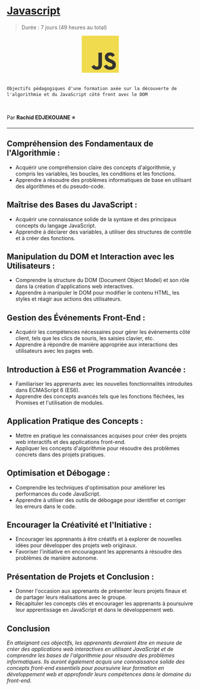 # [Javascript](https://developer.mozilla.org/fr/docs/Web/JavaScript)

> Durée : 7 jours (49 heures au total)

<center>
<img src="./img/logo.png" alt="javascript" width="100">
</center>

<br>

    Objectifs pédagogiques d'une formation axée sur la découverte de l'algorithmie et du JavaScript côté front avec le DOM

<br>

Par **Rachid EDJEKOUANE ⭐️**

---

## Compréhension des Fondamentaux de l'Algorithmie :

-   Acquérir une compréhension claire des concepts d'algorithmie, y compris les variables, les boucles, les conditions et les fonctions.
-   Apprendre à résoudre des problèmes informatiques de base en utilisant des algorithmes et du pseudo-code.

## Maîtrise des Bases du JavaScript :

-   Acquérir une connaissance solide de la syntaxe et des principaux concepts du langage JavaScript.
-   Apprendre à déclarer des variables, à utiliser des structures de contrôle et à créer des fonctions.

## Manipulation du DOM et Interaction avec les Utilisateurs :

-   Comprendre la structure du DOM (Document Object Model) et son rôle dans la création d'applications web interactives.
-   Apprendre à manipuler le DOM pour modifier le contenu HTML, les styles et réagir aux actions des utilisateurs.

## Gestion des Événements Front-End :

-   Acquérir les compétences nécessaires pour gérer les événements côté client, tels que les clics de souris, les saisies clavier, etc.
-   Apprendre à répondre de manière appropriée aux interactions des utilisateurs avec les pages web.

## Introduction à ES6 et Programmation Avancée :

-   Familiariser les apprenants avec les nouvelles fonctionnalités introduites dans ECMAScript 6 (ES6).
-   Apprendre des concepts avancés tels que les fonctions fléchées, les Promises et l'utilisation de modules.

## Application Pratique des Concepts :

-   Mettre en pratique les connaissances acquises pour créer des projets web interactifs et des applications front-end.
-   Appliquer les concepts d'algorithmie pour résoudre des problèmes concrets dans des projets pratiques.

## Optimisation et Débogage :

-   Comprendre les techniques d'optimisation pour améliorer les performances du code JavaScript.
-   Apprendre à utiliser des outils de débogage pour identifier et corriger les erreurs dans le code.

## Encourager la Créativité et l'Initiative :

-   Encourager les apprenants à être créatifs et à explorer de nouvelles idées pour développer des projets web originaux.
-   Favoriser l'initiative en encourageant les apprenants à résoudre des problèmes de manière autonome.

## Présentation de Projets et Conclusion :

-   Donner l'occasion aux apprenants de présenter leurs projets finaux et de partager leurs réalisations avec le groupe.
-   Récapituler les concepts clés et encourager les apprenants à poursuivre leur apprentissage en JavaScript et dans le développement web.

## Conclusion

_En atteignant ces objectifs, les apprenants devraient être en mesure de créer des applications web interactives en utilisant JavaScript et de comprendre les bases de l'algorithmie pour résoudre des problèmes informatiques. Ils auront également acquis une connaissance solide des concepts front-end essentiels pour poursuivre leur formation en développement web et approfondir leurs compétences dans le domaine du front-end._
